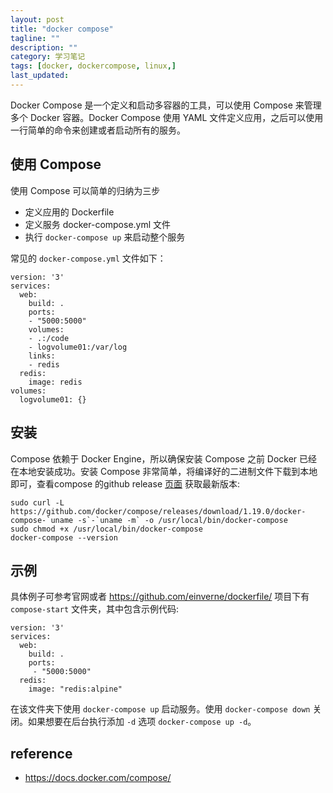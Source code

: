 ```yaml
---
layout: post
title: "docker compose"
tagline: ""
description: ""
category: 学习笔记
tags: [docker, dockercompose, linux,]
last_updated: 
---
```


Docker Compose 是一个定义和启动多容器的工具，可以使用 Compose 来管理多个 Docker 容器。Docker Compose 使用 YAML 文件定义应用，之后可以使用一行简单的命令来创建或者启动所有的服务。

## 使用 Compose
使用 Compose 可以简单的归纳为三步

- 定义应用的 Dockerfile
- 定义服务 docker-compose.yml 文件
- 执行 `docker-compose up` 来启动整个服务

常见的 `docker-compose.yml` 文件如下：

```
version: '3'
services:
  web:
    build: .
    ports:
    - "5000:5000"
    volumes:
    - .:/code
    - logvolume01:/var/log
    links:
    - redis
  redis:
    image: redis
volumes:
  logvolume01: {}
```

## 安装
Compose 依赖于 Docker Engine，所以确保安装 Compose 之前 Docker 已经在本地安装成功。安装 Compose 非常简单，将编译好的二进制文件下载到本地即可，查看compose 的github release [页面](https://github.com/docker/compose/releases) 获取最新版本:

    sudo curl -L https://github.com/docker/compose/releases/download/1.19.0/docker-compose-`uname -s`-`uname -m` -o /usr/local/bin/docker-compose
    sudo chmod +x /usr/local/bin/docker-compose
    docker-compose --version

## 示例
具体例子可参考官网或者 <https://github.com/einverne/dockerfile/> 项目下有 `compose-start` 文件夹，其中包含示例代码:

    version: '3'
    services:
      web:
        build: .
        ports:
         - "5000:5000"
      redis:
        image: "redis:alpine"

在该文件夹下使用 `docker-compose up` 启动服务。使用 `docker-compose down` 关闭。如果想要在后台执行添加 `-d` 选项 `docker-compose up -d`。


## reference

- <https://docs.docker.com/compose/>
